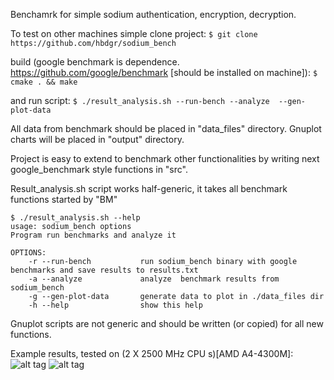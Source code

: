 Benchamrk for simple sodium authentication, encryption, decryption.

To test on other machines simple clone project:
```$ git clone https://github.com/hbdgr/sodium_bench```

build (google benchmark is dependence. https://github.com/google/benchmark [should be installed on machine]):
```$ cmake . && make```

and run script:
```$ ./result_analysis.sh --run-bench --analyze  --gen-plot-data```

All data from benchmark should be placed in "data_files"  directory.
Gnuplot charts will be placed in "output" directory.


Project is easy to extend to benchmark other functionalities by writing next google_benchmark style functions in "src".


Result_analysis.sh script works half-generic, it takes all benchmark functions started by "BM"
```
$ ./result_analysis.sh --help
usage: sodium_bench options
Program run benchmarks and analyze it

OPTIONS:
    -r --run-bench           run sodium_bench binary with google benchmarks and save results to results.txt
    -a --analyze             analyze  benchmark results from sodium_bench
    -g --gen-plot-data       generate data to plot in ./data_files dir
    -h --help                show this help
```

Gnuplot scripts are not generic and should be written (or copied) for all new functions.

Example results, tested on (2 X 2500 MHz CPU s)[AMD A4-4300M]:
![alt tag](https://raw.githubusercontent.com/hbdgr/sodium_bench/master/examples/Auth_Encypt.png)
![alt tag](https://raw.githubusercontent.com/hbdgr/sodium_bench/master/examples/Auth_Encypt_Decrypt.png)
